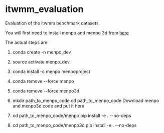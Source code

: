 # itwmm_evaluation
Evaluation of the itwmm benchmark datasets.

You will first need to install menpo and menpo 3d from [here](http://www.menpo.org/installation/development.html)

The actual steps are:

1. conda create -n menpo_dev

2. source activate menpo_dev

3. conda install -c menpo menpoproject

4. conda remove --force menpo

5. conda remove --force menpo3d

6. mkdir path_to_menpo_code
   cd path_to_menpo_code
   Download menpo and menpo3d code and put it here
   
7. cd path_to_menpo_code/menpo
   pip install -e . --no-deps
   
8. cd path_to_menpo_code/menpo3d
   pip install -e . --no-deps
